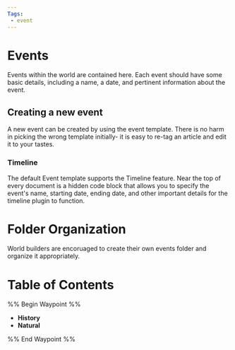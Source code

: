 ```yaml
---
Tags:
 - event
---
```

# Events
Events within the world are contained here. Each event should have some basic details, including a name, a date, and pertinent information about the event.
## Creating a new event
A new event can be created by using the event template. There is no harm in picking the wrong template initially- it is easy to re-tag an article and edit it to your tastes.
### Timeline
The default Event template supports the Timeline feature. Near the top of every document is a hidden code block that allows you to specify the event's name, starting date, ending date, and other important details for the timeline plugin to function.
# Folder Organization
World builders are encoruaged to create their own events folder and organize it appropriately.
# Table of Contents
%% Begin Waypoint %%
- **History**
- **Natural**

%% End Waypoint %%
